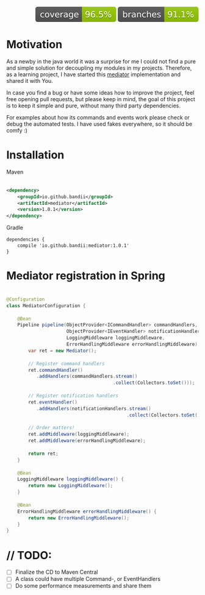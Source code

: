 <p align="right">
    <img src=".github/badges/jacoco.svg" alt="Coverage"/>
    <img src=".github/badges/branches.svg" alt="Branches"/>
</p>

# Motivation
As a newby in the java world it was a surprise for me I could not find a pure and simple solution for decoupling 
my modules in my projects. Therefore, as a learning project, 
I have started this [mediator](https://en.wikipedia.org/wiki/Mediator_pattern) implementation and shared it with You.

In case you find a bug or have some ideas how to improve the project, feel free opening pull requests, 
but please keep in mind, the goal of this project is to keep it simple and pure, without many third party dependencies.

For examples about how its commands and events work please check or debug the automated tests. I have used fakes everywhere, so it should be comfy :)

# Installation

Maven

```xml

<dependency>
    <groupId>io.github.bandii</groupId>
    <artifactId>mediator</artifactId>
    <version>1.0.1</version>
</dependency>
```

Gradle

```
dependencies {
    compile 'io.github.bandii:mediator:1.0.1'
}
```

# Mediator registration in Spring

```java

@Configuration
class MediatorConfiguration {

    @Bean
    Pipeline pipeline(ObjectProvider<ICommandHandler> commandHandlers,
                      ObjectProvider<IEventHandler> notificationHandlers,
                      LoggingMiddleware loggingMiddleware,
                      ErrorHandlingMiddleware errorHandlingMiddleware) {
        var ret = new Mediator();
        
        // Register command handlers
        ret.commandHandler()
           .addHandlers(commandHandlers.stream()
                                       .collect(Collectors.toSet()));

        // Register notification handlers
        ret.eventHandler()
           .addHandlers(notificationHandlers.stream()
                                            .collect(Collectors.toSet()));

        // Order matters!
        ret.addMiddleware(loggingMiddleware);
        ret.addMiddleware(errorHandlingMiddleware);

        return ret;
    }
    
    @Bean
    LoggingMiddleware loggingMiddleware() {
        return new LoggingMiddleware();
    }
    
    @Bean
    ErrorHandlingMiddleware errorHandlingMiddleware() {
        return new ErrorHandlingMiddleware();
    }
}
```

# // TODO:
- [ ] Finalize the CD to Maven Central
- [ ] A class could have multiple Command-, or EventHandlers
- [ ] Do some performance measurements and share them